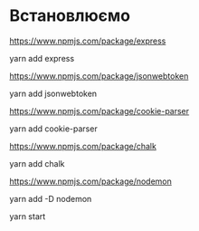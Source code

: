 # Встановлюємо

https://www.npmjs.com/package/express

yarn add express

https://www.npmjs.com/package/jsonwebtoken

yarn add jsonwebtoken

https://www.npmjs.com/package/cookie-parser

yarn add cookie-parser

https://www.npmjs.com/package/chalk

yarn add chalk

https://www.npmjs.com/package/nodemon

yarn add -D nodemon

yarn start
